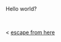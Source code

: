 Hello world?


&nbsp; 
&nbsp; 
&nbsp; 
&nbsp;
&nbsp; 
&nbsp; 
&nbsp; 
&nbsp;
&nbsp; 
&nbsp; 
&nbsp; 
&nbsp;
&nbsp; 
&nbsp; 
&nbsp; 
&nbsp;
&nbsp; 
&nbsp; 
&nbsp; 
&nbsp;
&nbsp; 
&nbsp; 
&nbsp; 
&nbsp;
  

< [escape from here](../index.md)
